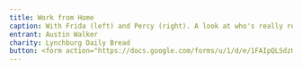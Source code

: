 ```yaml
---
title: Work from Home
caption: With Frida (left) and Percy (right). A look at who's really reviewing your VCRIS projects!
entrant: Austin Walker
charity: Lynchburg Daily Bread
button: <form action="https://docs.google.com/forms/u/1/d/e/1FAIpQLSdzUJXlkfiStgM9wHsdLnmQo1ncyQ-LC36fCKde7XZ6-dlDCw/formResponse" method="post"><div class="form-element"></div><span>Votes</span><input type="text" name="entry.1263414243" required placeholder="$"></br><button type="submit" name="button">Cast Votes</button></form>
---
```

